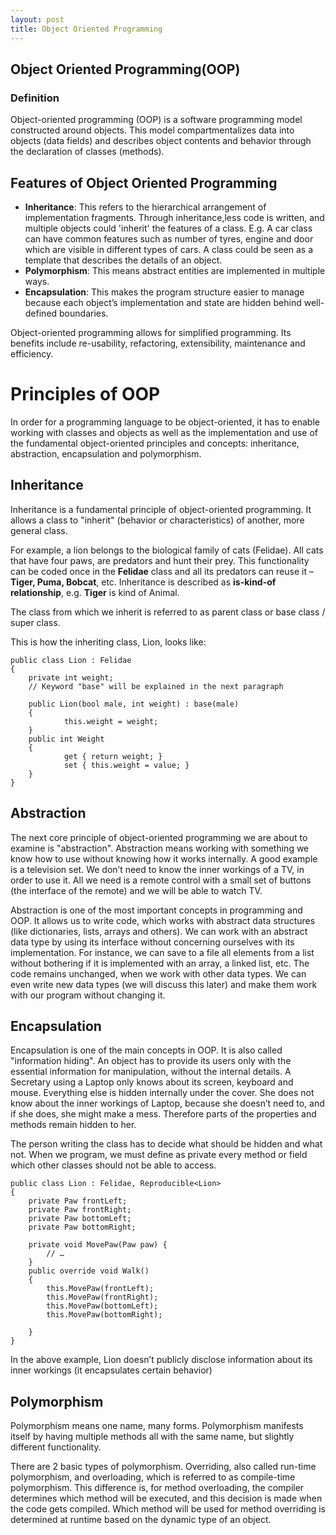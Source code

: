 ```yaml
---
layout: post
title: Object Oriented Programming
---
```

<h2>Object Oriented Programming(OOP)</h2>
<h3>Definition</h3>

<p>Object-oriented programming (OOP) is a software programming model constructed around objects. This model compartmentalizes data into objects (data fields) and describes object contents and behavior through the declaration of classes (methods).</p>

<p><h2>Features of Object Oriented Programming</h2>
		<ul>
			<li><strong>Inheritance</strong>: This refers to the hierarchical arrangement of implementation fragments. Through inheritance,less code is written, and multiple objects could 'inherit' the features of a class. E.g. A car class can have common features such as number of tyres, engine and door which are visible in different types of cars. A class could be seen as a template that describes the details of an object. </li>
			<li><strong>Polymorphism</strong>: This means abstract entities are implemented in multiple ways.</li>
			<li><strong>Encapsulation</strong>: This makes the program structure easier to manage because each object’s implementation and state are hidden behind well-defined boundaries. </li>
		</ul>
	</p>
<p>Object-oriented programming allows for simplified programming. Its benefits include re-usability, refactoring, extensibility, maintenance and efficiency.</p>

<h1>Principles of OOP</h1>
<p>In order for a programming language to be object-oriented, it has to enable working with classes and objects as well as the implementation and use of the fundamental object-oriented principles and concepts: inheritance, abstraction, encapsulation and polymorphism.</p>
<h2>Inheritance</h2>
<p>Inheritance is a fundamental principle of object-oriented programming. It allows a class to "inherit" (behavior or characteristics) of another, more general class. </p>
<p>For example, a lion belongs to the biological family of cats (Felidae). All cats that have four paws, are predators and hunt their prey. This functionality can be coded once in the <strong>Felidae</strong> class and all its predators can reuse it – <strong>Tiger, Puma, Bobcat</strong>, etc. Inheritance is described as <strong>is-kind-of relationship</strong>, e.g. <strong>Tiger</strong> is kind of Animal.</p>
<p>The class from which we inherit is referred to as parent class or base class / super class.</p>
<p>This is how the inheriting class, Lion, looks like:</p>

~~~.NET
public class Lion : Felidae
{
	private int weight;
	// Keyword "base" will be explained in the next paragraph

	public Lion(bool male, int weight) : base(male)
	{
			this.weight = weight;
	}
	public int Weight
	{
			get { return weight; }
			set { this.weight = value; }
	}
}
~~~

<h2>Abstraction</h2>
<p>The next core principle of object-oriented programming we are about to examine is "abstraction". Abstraction means working with something we know how to use without knowing how it works internally. A good example is a television set. We don’t need to know the inner workings of a TV, in order to use it. All we need is a remote control with a small set of buttons (the interface of the remote) and we will be able to watch TV.</p>
<p>Abstraction is one of the most important concepts in programming and OOP. It allows us to write code, which works with abstract data structures (like dictionaries, lists, arrays and others). We can work with an abstract data type by using its interface without concerning ourselves with its implementation. For instance, we can save to a file all elements from a list without bothering if it is implemented with an array, a linked list, etc. The code remains unchanged, when we work with other data types. We can even write new data types (we will discuss this later) and make them work with our program without changing it.</p>
<h2>Encapsulation</h2>
<p>Encapsulation is one of the main concepts in OOP. It is also called "information hiding". An object has to provide its users only with the essential information for manipulation, without the internal details. A Secretary using a Laptop only knows about its screen, keyboard and mouse. Everything else is hidden internally under the cover. She does not know about the inner workings of Laptop, because she doesn’t need to, and if she does, she might make a mess. Therefore parts of the properties and methods remain hidden to her.</p>
<p>
The person writing the class has to decide what should be hidden and what not. When we program, we must define as private every method or field which other classes should not be able to access.</p>
<An example of Encapsulation would be:</p>

~~~.NET
public class Lion : Felidae, Reproducible<Lion>
{
    private Paw frontLeft;
    private Paw frontRight;
    private Paw bottomLeft;
    private Paw bottomRight;

    private void MovePaw(Paw paw) {
        // …
    }
    public override void Walk()
    {
        this.MovePaw(frontLeft);
        this.MovePaw(frontRight);
        this.MovePaw(bottomLeft);
        this.MovePaw(bottomRight);

    }
}
~~~
<p>In the above example, Lion doesn’t publicly disclose information about its inner workings (it encapsulates certain behavior)</p>
<h2>Polymorphism</h2>
<p>Polymorphism means one name, many forms.  Polymorphism
manifests itself by having multiple methods all with the same name, but slightly different functionality.</p
<p>There are 2 basic types of polymorphism. Overriding, also called run-time polymorphism, and overloading, which is referred to as compile-time polymorphism.  This difference is, for method overloading, the compiler determines which method will be executed, and this decision is made when the code gets compiled.
Which method will be used for method overriding is determined at runtime based on the dynamic type of an object.</p>
